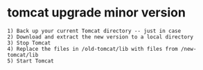 # tomcat upgrade minor version

```
1) Back up your current Tomcat directory -- just in case
2) Download and extract the new version to a local directory
3) Stop Tomcat
4) Replace the files in /old-tomcat/lib with files from /new-tomcat/lib
5) Start Tomcat
```

